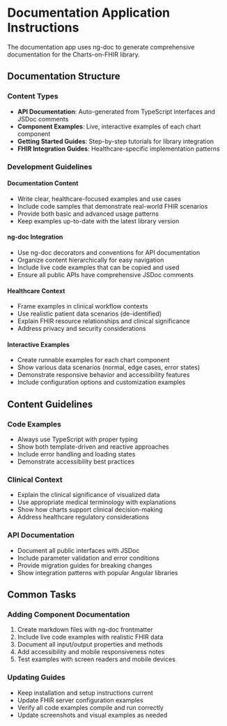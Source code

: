 # Documentation Application Instructions

The documentation app uses ng-doc to generate comprehensive documentation for the Charts-on-FHIR library.

## Documentation Structure

### Content Types

- **API Documentation**: Auto-generated from TypeScript interfaces and JSDoc comments
- **Component Examples**: Live, interactive examples of each chart component
- **Getting Started Guides**: Step-by-step tutorials for library integration
- **FHIR Integration Guides**: Healthcare-specific implementation patterns

### Development Guidelines

#### Documentation Content

- Write clear, healthcare-focused examples and use cases
- Include code samples that demonstrate real-world FHIR scenarios
- Provide both basic and advanced usage patterns
- Keep examples up-to-date with the latest library version

#### ng-doc Integration

- Use ng-doc decorators and conventions for API documentation
- Organize content hierarchically for easy navigation
- Include live code examples that can be copied and used
- Ensure all public APIs have comprehensive JSDoc comments

#### Healthcare Context

- Frame examples in clinical workflow contexts
- Use realistic patient data scenarios (de-identified)
- Explain FHIR resource relationships and clinical significance
- Address privacy and security considerations

#### Interactive Examples

- Create runnable examples for each chart component
- Show various data scenarios (normal, edge cases, error states)
- Demonstrate responsive behavior and accessibility features
- Include configuration options and customization examples

## Content Guidelines

### Code Examples

- Always use TypeScript with proper typing
- Show both template-driven and reactive approaches
- Include error handling and loading states
- Demonstrate accessibility best practices

### Clinical Context

- Explain the clinical significance of visualized data
- Use appropriate medical terminology with explanations
- Show how charts support clinical decision-making
- Address healthcare regulatory considerations

### API Documentation

- Document all public interfaces with JSDoc
- Include parameter validation and error conditions
- Provide migration guides for breaking changes
- Show integration patterns with popular Angular libraries

## Common Tasks

### Adding Component Documentation

1. Create markdown files with ng-doc frontmatter
2. Include live code examples with realistic FHIR data
3. Document all input/output properties and methods
4. Add accessibility and mobile responsiveness notes
5. Test examples with screen readers and mobile devices

### Updating Guides

- Keep installation and setup instructions current
- Update FHIR server configuration examples
- Verify all code examples compile and run correctly
- Update screenshots and visual examples as needed
